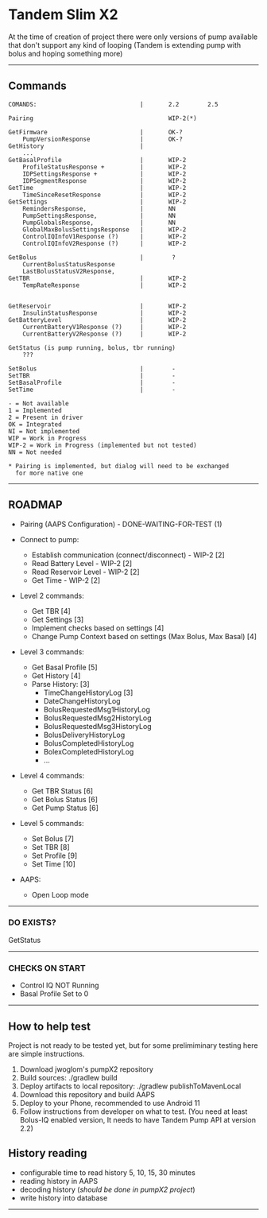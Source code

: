 # Tandem Slim X2

At the time of creation of project there were only versions of pump available that don't support
any kind of looping (Tandem is extending pump with bolus and hoping something more)

***


## Commands

    COMANDS:                             |       2.2        2.5
    
    Pairing                                      WIP-2(*)
    
    GetFirmware                          |       OK-?
        PumpVersionResponse              |       OK-?
    GetHistory                           |
        ...
    GetBasalProfile                      |       WIP-2
        ProfileStatusResponse +          |       WIP-2
        IDPSettingsResponse +            |       WIP-2
        IDPSegmentResponse               |       WIP-2
    GetTime                              |       WIP-2
        TimeSinceResetResponse           |       WIP-2
    GetSettings                          |       WIP-2
        RemindersResponse,               |       NN
        PumpSettingsResponse,            |       NN
        PumpGlobalsResponse,             |       NN
        GlobalMaxBolusSettingsResponse   |       WIP-2
        ControlIQInfoV1Response (?)      |       WIP-2
        ControlIQInfoV2Response (?)      |       WIP-2
    
    GetBolus                             |        ?
        CurrentBolusStatusResponse
        LastBolusStatusV2Response,
    GetTBR                               |       WIP-2
        TempRateResponse                 |       WIP-2
    
    
    GetReservoir                         |       WIP-2
        InsulinStatusResponse            |       WIP-2
    GetBatteryLevel                      |       WIP-2
        CurrentBatteryV1Response (?)     |       WIP-2
        CurrentBatteryV2Response (?)     |       WIP-2
    
    GetStatus (is pump running, bolus, tbr running)
        ???
        
    SetBolus                             |        -
    SetTBR                               |        -
    SetBasalProfile                      |        -
    SetTime                              |        -

    - = Not available
    1 = Implemented
    2 = Present in driver
    OK = Integrated
    NI = Not implemented
    WIP = Work in Progress
    WIP-2 = Work in Progress (implemented but not tested)
    NN = Not needed

    * Pairing is implemented, but dialog will need to be exchanged 
      for more native one



***

## ROADMAP

- Pairing (AAPS Configuration) - DONE-WAITING-FOR-TEST (1)
- Connect to pump: 
  - Establish communication (connect/disconnect) - WIP-2  [2]
  - Read Battery Level - WIP-2 [2]
  - Read Reservoir Level - WIP-2 [2]
  - Get Time - WIP-2 [2]

- Level 2 commands:
  - Get TBR [4]
  - Get Settings [3]
  - Implement checks based on settings [4]
  - Change Pump Context based on settings (Max Bolus, Max Basal) [4]

- Level 3 commands:
  - Get Basal Profile [5]
  - Get History [4]
  - Parse History: [3] 
    - TimeChangeHistoryLog [3]
    - DateChangeHistoryLog
    - BolusRequestedMsg1HistoryLog
    - BolusRequestedMsg2HistoryLog
    - BolusRequestedMsg3HistoryLog
    - BolusDeliveryHistoryLog
    - BolusCompletedHistoryLog
    - BolexCompletedHistoryLog
    - ...

- Level 4 commands:
  - Get TBR Status [6]
  - Get Bolus Status [6]
  - Get Pump Status [6]

- Level 5 commands:
  - Set Bolus [7]
  - Set TBR [8]
  - Set Profile [9]
  - Set Time [10]

- AAPS:
  - Open Loop mode  



***

### DO EXISTS?
GetStatus

***

### CHECKS ON START

 - Control IQ NOT Running
 - Basal Profile Set to 0

***

## How to help test

Project is not ready to be tested yet, but for some prelimiminary testing 
here are simple instructions.

1. Download jwoglom's pumpX2 repository
2. Build sources:  ./gradlew build
3. Deploy artifacts to local repository: ./gradlew publishToMavenLocal
4. Download this repository and build AAPS
5. Deploy to your Phone, recommended to use Android 11 
6. Follow instructions from developer on what to test. (You need at least Bolus-IQ enabled 
   version, It needs to have Tandem Pump API at version 2.2)


## History reading
- configurable time to read history 5, 10, 15, 30 minutes
- reading history in AAPS
- decoding history (*should be done in pumpX2 project*)
- write history into database

***





